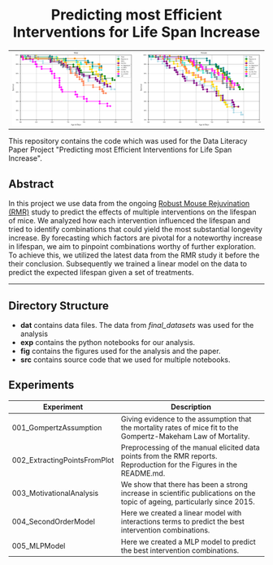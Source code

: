 <h1 align="center"> Predicting most Efficient Interventions for Life Span Increase</h1>

<table>
  <tr>
    <td>
      <img src="fig/2401_sanity_check_male_final.svg" alt="RMR Male Plot">
    </td>
    <td>
      <img src="fig/2401_sanity_check_female_final.svg" alt="Second Image">
    </td>
  </tr>
</table>

This repository contains the code which was used for the
Data Literacy Paper Project "Predicting most Efficient
Interventions for Life Span Increase".

## Abstract
In this project we use data from the ongoing [Robust Mouse Rejuvination (RMR)](https://www.levf.org/projects/robust-mouse-rejuvenation-study-1) study to predict the effects of multiple interventions on
the lifespan of mice. We analyzed how each intervention influenced the lifespan and tried to identify combinations that could yield the most substantial longevity increase. By forecasting which factors are pivotal for a noteworthy increase in lifespan, we aim to pinpoint combinations worthy of further exploration. 
To achieve this, we utilized the latest data from the RMR study it before the their conclusion. Subsequently we trained a linear model on the data to predict the expected lifespan given a set of treatments.  

---
## Directory Structure
- **dat** contains data files. The data from *final_datasets* was used for the analysis 
- **exp** contains the python notebooks for our analysis.
- **fig** contains the figures used for the analysis and the paper.
- **src** contains source code that we used for multiple notebooks. 

## Experiments
| Experiment                   | Description                                                                                                               |
|------------------------------|---------------------------------------------------------------------------------------------------------------------------|
| 001_GompertzAssumption       | Giving evidence to the assumption that the mortality rates of mice fit to the Gompertz-Makeham Law of Mortality.          |
| 002_ExtractingPointsFromPlot | Preprocessing of the manual elicited data points from the RMR reports. <br>Reproduction for the Figures in the README.md. |
| 003_MotivationalAnalysis     | We show that there has been a strong increase in scientific publications on the topic of ageing, particularly since 2015. |
| 004_SecondOrderModel   | Here we created a linear model with interactions terms to predict the best intervention combinations.                                            |
| 005_MLPModel             | Here we created a MLP model to predict the best intervention combinations.                                            |

[//]: # (TODO: Add which experiment produced which Figure. Add to each experiment description "<br>Reproduction for Figure X." if it contributes to one of the shown figures in the paper)
